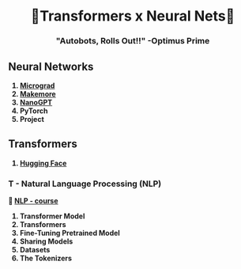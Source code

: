 <h1 align="center">
   🤖Transformers x Neural Nets🤖
</h1>

<h3 align="center">
    <b>"Autobots, Rolls Out!!"<b> -Optimus Prime
</h3>

## Neural Networks
1. [Micrograd](https://github.com/karpathy/micrograd.git)
2. [Makemore](https://github.com/karpathy/makemore.git)
3. [NanoGPT](https://github.com/karpathy/nanoGPT)
4. PyTorch
5. Project

## Transformers
1. [Hugging Face](https://huggingface.co/)
### T - Natural Language Processing (NLP)
📝 [NLP - course](https://huggingface.co/learn/nlp-course/en/chapter1/1)
1. Transformer Model
2. Transformers
3. Fine-Tuning Pretrained Model
4. Sharing Models
5. Datasets
6. The Tokenizers
